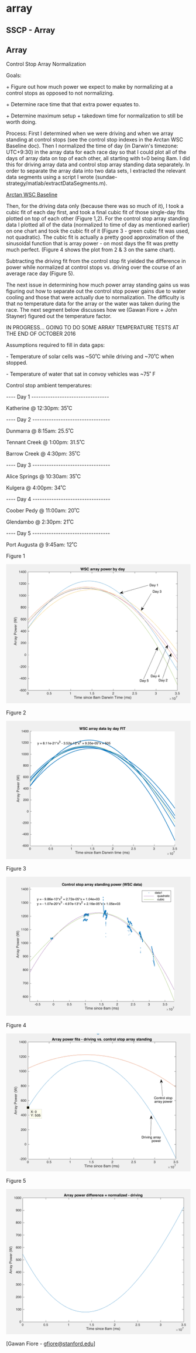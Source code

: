 # array

## SSCP - Array

## Array

Control Stop Array Normalization

&#x20;   Goals:

&#x20;   \+ Figure out how much power we expect to make by normalizing at a control stops as opposed to not normalizing.

&#x20;   \+ Determine race time that that extra power equates to.

&#x20;   \+ Determine maximum setup + takedown time for normalization to still be worth doing.

&#x20;   Process: First I determined when we were driving and when we array standing at control stops (see the control stop indexes in the Arctan WSC Baseline doc). Then I normalized the time of day (in Darwin's timezone: UTC+9:30) in the array data for each race day so that I could plot all of the days of array data on top of each other, all starting with t=0 being 8am. I did this for driving array data and control stop array standing data separately. In order to separate the array data into two data sets, I extracted the relevant data segments using a script I wrote (sundae-strategy/matlab/extractDataSegments.m).

[Arctan WSC Baseline](../../../../../../stanford.edu/testduplicationsscp/home/sscp-2016-2017/strategy-2016-2017/arctan-wsc-baseline/)

&#x20;   Then, for the driving data only (because there was so much of it), I took a cubic fit of each day first, and took a final cubic fit of those single-day fits plotted on top of each other (Figure 1,2). For the control stop array standing data I plotted all of the data (normalized to time of day as mentioned earlier) on one chart and took the cubic fit of it (Figure 3 - green cubic fit was used, not quadratic). The cubic fit is actually a pretty good approximation of the sinusoidal function that is array power - on most days the fit was pretty much perfect. (Figure 4 shows the plot from 2 & 3 on the same chart).

&#x20;   Subtracting the driving fit from the control stop fit yielded the difference in power while normalized at control stops vs. driving over the course of an average race day (Figure 5).

The next issue in determining how much power array standing gains us was figuring out how to separate out the control stop power gains due to water cooling and those that were actually due to normalization. The difficulty is that no temperature data for the array or the water was taken during the race. The next segment below discusses how we (Gawan Fiore + John Stayner) figured out the temperature factor.

IN PROGRESS... GOING TO DO SOME ARRAY TEMPERATURE TESTS AT THE END OF OCTOBER 2016

Assumptions required to fill in data gaps:

&#x20;   \- Temperature of solar cells was \~50˚C while driving and \~70˚C when stopped.

&#x20;   \- Temperature of water that sat in convoy vehicles was \~75˚ F

Control stop ambient temperatures:

\---- Day 1 ---------------------------------

&#x20;     Katherine         @ 12:30pm: 35˚C

\---- Day 2 ---------------------------------

&#x20;     Dunmarra        @ 8:15am: 25.5˚C

&#x20;     Tennant Creek  @ 1:00pm: 31.5˚C

&#x20;     Barrow Creek   @ 4:30pm: 35˚C

\---- Day 3 ---------------------------------

&#x20;     Alice Springs    @ 10:30am: 35˚C

&#x20;     Kulgera           @ 4:00pm: 34˚C

\---- Day 4 ---------------------------------

&#x20;     Coober Pedy    @ 11:00am: 20˚C

&#x20;     Glendambo      @ 2:30pm: 21˚C

\---- Day 5 ---------------------------------

&#x20;     Port Augusta    @ 9:45am: 12˚C

Figure 1

![](../../../../../assets/image_91af60e953.png)

Figure 2

![](../../../../../assets/image_d32f124b07.png)

Figure 3

![](../../../../../assets/image_0e196cd591.png)

Figure 4

![](../../../../../assets/image_2d25e04d0e.png)

Figure 5

![](../../../../../assets/image_03b20f4a4e.png)

\[Gawan Fiore - gfiore@stanford.edu]
